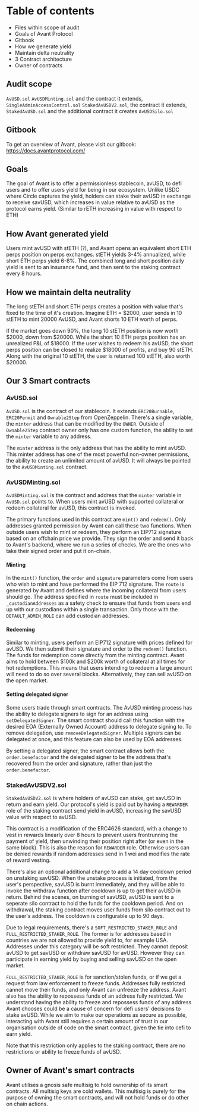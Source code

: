 # Table of contents

- Files within scope of audit
- Goals of Avant Protocol
- Gitbook
- How we generate yield
- Maintain delta neutrality
- 3 Contract architecture
- Owner of contracts

## Audit scope

`AvUSD.sol`
`AvUSDMinting.sol` and the contract it extends, `SingleAdminAccessControl.sol`
`StakedAvUSDV2.sol`, the contract it extends, `StakedAvUSD.sol` and the additional contract it creates `AvUSDSilo.sol`

## Gitbook
To get an overview of Avant, please visit our gitbook: https://docs.avantprotocol.com/

## Goals

The goal of Avant is to offer a permissionless stablecoin, avUSD, to defi users and to offer users yield for being in our ecosystem. Unlike USDC where Circle captures the yield, holders can stake their avUSD in exchange to receive savUSD, which increases in value relative to avUSD as the protocol earns yield. (Similar to rETH increasing in value with respect to ETH)

## How Avant generated yield

Users mint avUSD with stETH (?), and Avant opens an equivalent short ETH perps position on perps exchanges. stETH yields 3-4% annualized, while short ETH perps yield 6-8%. The combined long and short position daily yield is sent to an insurance fund, and then sent to the staking contract every 8 hours.

## How we maintain delta neutrality

The long stETH and short ETH perps creates a position with value that's fixed to the time of it's creation. Imagine ETH = $2000, user sends in 10 stETH to mint 20000 AvUSD, and Avant shorts 10 ETH worth of perps.

If the market goes down 90%, the long 10 stETH position is now worth $2000, down from $20000. While the short 10 ETH perps position has an unrealized P&L of $18000. If the user wishes to redeem his avUSD, the short perps position can be closed to realize $18000 of profits, and buy 90 stETH. Along with the original 10 stETH, the user is returned 100 stETH, also worth $20000.

## Our 3 Smart contracts

### AvUSD.sol

`AvUSD.sol` is the contract of our stablecoin. It extends `ERC20Burnable`, `ERC20Permit` and `Ownable2Step` from OpenZeppelin. There's a single variable, the `minter` address that can be modified by the `OWNER`. Outside of `Ownable2Step` contract owner only has one custom function, the ability to set the `minter` variable to any address.

The `minter` address is the only address that has the ability to mint avUSD. This minter address has one of the most powerful non-owner permissions, the ability to create an unlimited amount of avUSD. It will always be pointed to the `AvUSDMinting.sol` contract.

### AvUSDMinting.sol

`AvUSDMinting.sol` is the contract and address that the `minter` variable in `AvUSD.sol` points to. When users mint avUSD with supported collateral or redeem collateral for avUSD, this contract is invoked.

The primary functions used in this contract are `mint()` and `redeem()`. Only addresses granted permission by Avant can call these two functions. When outside users wish to mint or redeem, they perform an EIP712 signature based on an offchain price we provide. They sign the order and send it back to Avant's backend, where we run a series of checks. We are the ones who take their signed order and put it on-chain.

#### Minting

In the `mint()` function, the `order` and `signature` parameters come from users who wish to mint and have performed the EIP 712 signature. The `route` is generated by Avant and defines where the incoming collateral from users should go. The address specified in `route` must be included in `_custodianAddresses` as a safety check to ensure that funds from users end up with our custodians within a single transaction. Only those with the `DEFAULT_ADMIN_ROLE` can add custodian addresses.

#### Redeeming

Similar to minting, users perform an EIP712 signature with prices defined for avUSD. We then submit their signature and order to the `redeem()` function. The funds for redemption come directly from the minting contract. Avant aims to hold between $100k and $200k worth of collateral at all times for hot redemptions. This means that users intending to redeem a large amount will need to do so over several blocks. Alternatively, they can sell avUSD on the open market.

#### Setting delegated signer

Some users trade through smart contracts. The AvUSD minting process has the ability to delegate signers to sign for an address using `setDelegatedSigner`. The smart contract should call this function with the desired EOA (Externally Owned Account) address to delegate signing to. To remove delegation, use `removeDelegatedSigner`. Multiple signers can be delegated at once, and this feature can also be used by EOA addresses.

By setting a delegated signer, the smart contract allows both the `order.benefactor` and the delegated signer to be the address that's recovered from the order and signature, rather than just the `order.benefactor`.

### StakedAvUSDV2.sol

`StakedAvUSDV2.sol` is where holders of avUSD can stake, get savUSD in return and earn yield. Our protocol's yield is paid out by having a `REWARDER` role of the staking contract send yield in avUSD, increasing the savUSD value with respect to avUSD.

This contract is a modification of the ERC4626 standard, with a change to vest in rewards linearly over 8 hours to prevent users frontrunning the payment of yield, then unwinding their position right after (or even in the same block). This is also the reason for `REWARDER` role. Otherwise users can be denied rewards if random addresses send in 1 wei and modifies the rate of reward vesting.

There's also an optional additional change to add a 14 day cooldown period on unstaking savUSD. When the unstake process is initiated, from the user's perspective, savUSD is burnt immediately, and they will be able to invoke the withdraw function after cooldown is up to get their avUSD in return. Behind the scenes, on burning of savUSD, avUSD is sent to a seperate silo contract to hold the funds for the cooldown period. And on withdrawal, the staking contract moves user funds from silo contract out to the user's address. The cooldown is configurable up to 90 days.

Due to legal requirements, there's a `SOFT_RESTRICTED_STAKER_ROLE` and `FULL_RESTRICTED_STAKER_ROLE`. The former is for addresses based in countries we are not allowed to provide yield to, for example USA. Addresses under this category will be soft restricted. They cannot deposit avUSD to get savUSD or withdraw savUSD for avUSD. However they can participate in earning yield by buying and selling savUSD on the open market.

`FULL_RESTRICTED_STAKER_ROLE` is for sanction/stolen funds, or if we get a request from law enforcement to freeze funds. Addresses fully restricted cannot move their funds, and only Avant can unfreeze the address. Avant also has the ability to repossess funds of an address fully restricted. We understand having the ability to freeze and repossess funds of any address Avant chooses could be a cause of concern for defi users' decisions to stake avUSD. While we aim to make our operations as secure as possible, interacting with Avant still requires a certain amount of trust in our organisation outside of code on the smart contract, given the tie into cefi to earn yield.

Note that this restriction only applies to the staking contract, there are no restrictions or ability to freeze funds of avUSD.

## Owner of Avant's smart contracts

Avant utilises a gnosis safe multisig to hold ownership of its smart contracts. All multisig keys are cold wallets. This multisig is purely for the purpose of owning the smart contracts, and will not hold funds or do other on chain actions.
